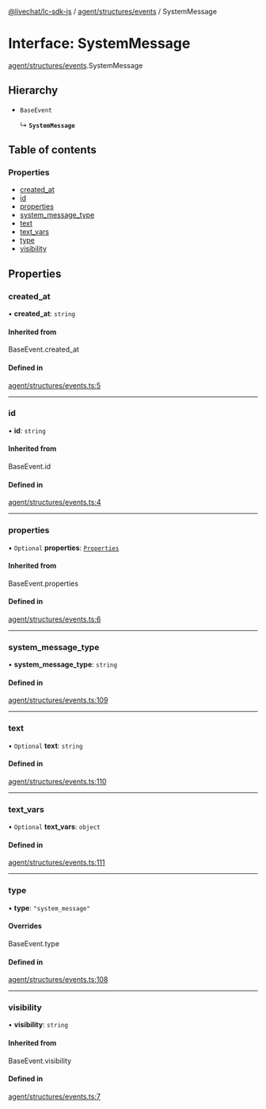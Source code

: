 [@livechat/lc-sdk-js](../README.md) / [agent/structures/events](../modules/agent_structures_events.md) / SystemMessage

# Interface: SystemMessage

[agent/structures/events](../modules/agent_structures_events.md).SystemMessage

## Hierarchy

- `BaseEvent`

  ↳ **`SystemMessage`**

## Table of contents

### Properties

- [created\_at](agent_structures_events.SystemMessage.md#created_at)
- [id](agent_structures_events.SystemMessage.md#id)
- [properties](agent_structures_events.SystemMessage.md#properties)
- [system\_message\_type](agent_structures_events.SystemMessage.md#system_message_type)
- [text](agent_structures_events.SystemMessage.md#text)
- [text\_vars](agent_structures_events.SystemMessage.md#text_vars)
- [type](agent_structures_events.SystemMessage.md#type)
- [visibility](agent_structures_events.SystemMessage.md#visibility)

## Properties

### created\_at

• **created\_at**: `string`

#### Inherited from

BaseEvent.created\_at

#### Defined in

[agent/structures/events.ts:5](https://github.com/livechat/lc-sdk-js/blob/10347df/src/agent/structures/events.ts#L5)

___

### id

• **id**: `string`

#### Inherited from

BaseEvent.id

#### Defined in

[agent/structures/events.ts:4](https://github.com/livechat/lc-sdk-js/blob/10347df/src/agent/structures/events.ts#L4)

___

### properties

• `Optional` **properties**: [`Properties`](agent_structures_structures.Properties.md)

#### Inherited from

BaseEvent.properties

#### Defined in

[agent/structures/events.ts:6](https://github.com/livechat/lc-sdk-js/blob/10347df/src/agent/structures/events.ts#L6)

___

### system\_message\_type

• **system\_message\_type**: `string`

#### Defined in

[agent/structures/events.ts:109](https://github.com/livechat/lc-sdk-js/blob/10347df/src/agent/structures/events.ts#L109)

___

### text

• `Optional` **text**: `string`

#### Defined in

[agent/structures/events.ts:110](https://github.com/livechat/lc-sdk-js/blob/10347df/src/agent/structures/events.ts#L110)

___

### text\_vars

• `Optional` **text\_vars**: `object`

#### Defined in

[agent/structures/events.ts:111](https://github.com/livechat/lc-sdk-js/blob/10347df/src/agent/structures/events.ts#L111)

___

### type

• **type**: ``"system_message"``

#### Overrides

BaseEvent.type

#### Defined in

[agent/structures/events.ts:108](https://github.com/livechat/lc-sdk-js/blob/10347df/src/agent/structures/events.ts#L108)

___

### visibility

• **visibility**: `string`

#### Inherited from

BaseEvent.visibility

#### Defined in

[agent/structures/events.ts:7](https://github.com/livechat/lc-sdk-js/blob/10347df/src/agent/structures/events.ts#L7)
